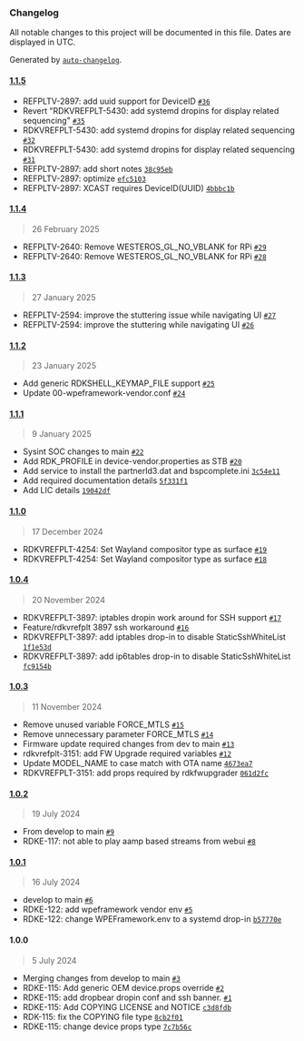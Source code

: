 ### Changelog

All notable changes to this project will be documented in this file. Dates are displayed in UTC.

Generated by [`auto-changelog`](https://github.com/CookPete/auto-changelog).

#### [1.1.5](https://github.com/rdkcentral/rdkvhal-sysint-raspberrypi4/compare/1.1.4...1.1.5)

- REFPLTV-2897: add uuid support for DeviceID [`#36`](https://github.com/rdkcentral/rdkvhal-sysint-raspberrypi4/pull/36)
- Revert "RDKVREFPLT-5430: add systemd dropins for display related sequencing" [`#35`](https://github.com/rdkcentral/rdkvhal-sysint-raspberrypi4/pull/35)
- RDKVREFPLT-5430: add systemd dropins for display related sequencing [`#32`](https://github.com/rdkcentral/rdkvhal-sysint-raspberrypi4/pull/32)
- RDKVREFPLT-5430: add systemd dropins for display related sequencing [`#31`](https://github.com/rdkcentral/rdkvhal-sysint-raspberrypi4/pull/31)
- REFPLTV-2897: add short notes [`38c95eb`](https://github.com/rdkcentral/rdkvhal-sysint-raspberrypi4/commit/38c95eb82a2878682dc7c0d9572caaa998239e58)
- REFPLTV-2897: optimize [`efc5103`](https://github.com/rdkcentral/rdkvhal-sysint-raspberrypi4/commit/efc5103828dc1ce5b16e24c35a57989696ea8dde)
- REFPLTV-2897: XCAST requires DeviceID(UUID) [`4bbbc1b`](https://github.com/rdkcentral/rdkvhal-sysint-raspberrypi4/commit/4bbbc1b80b071de6b887c9a9f88bb0e5dc824aec)

#### [1.1.4](https://github.com/rdkcentral/rdkvhal-sysint-raspberrypi4/compare/1.1.3...1.1.4)

> 26 February 2025

- REFPLTV-2640: Remove WESTEROS_GL_NO_VBLANK for RPi  [`#29`](https://github.com/rdkcentral/rdkvhal-sysint-raspberrypi4/pull/29)
- REFPLTV-2640: Remove WESTEROS_GL_NO_VBLANK for RPi [`#28`](https://github.com/rdkcentral/rdkvhal-sysint-raspberrypi4/pull/28)

#### [1.1.3](https://github.com/rdkcentral/rdkvhal-sysint-raspberrypi4/compare/1.1.2...1.1.3)

> 27 January 2025

- REFPLTV-2594: improve the stuttering issue while navigating UI [`#27`](https://github.com/rdkcentral/rdkvhal-sysint-raspberrypi4/pull/27)
- REFPLTV-2594: improve the stuttering while navigating UI [`#26`](https://github.com/rdkcentral/rdkvhal-sysint-raspberrypi4/pull/26)

#### [1.1.2](https://github.com/rdkcentral/rdkvhal-sysint-raspberrypi4/compare/1.1.1...1.1.2)

> 23 January 2025

- Add generic RDKSHELL_KEYMAP_FILE support [`#25`](https://github.com/rdkcentral/rdkvhal-sysint-raspberrypi4/pull/25)
- Update 00-wpeframework-vendor.conf [`#24`](https://github.com/rdkcentral/rdkvhal-sysint-raspberrypi4/pull/24)

#### [1.1.1](https://github.com/rdkcentral/rdkvhal-sysint-raspberrypi4/compare/1.1.0...1.1.1)

> 9 January 2025

- Sysint SOC changes to main [`#22`](https://github.com/rdkcentral/rdkvhal-sysint-raspberrypi4/pull/22)
- Add RDK_PROFILE in device-vendor.properties as STB [`#20`](https://github.com/rdkcentral/rdkvhal-sysint-raspberrypi4/pull/20)
- Add service to install the partnerId3.dat and bspcomplete.ini [`3c54e11`](https://github.com/rdkcentral/rdkvhal-sysint-raspberrypi4/commit/3c54e11e22f24e81cb909b18a33f3d5e35761ebd)
- Add required documentation details [`5f331f1`](https://github.com/rdkcentral/rdkvhal-sysint-raspberrypi4/commit/5f331f1465d320cf36c7271644ea1fa342f0620a)
- Add LIC details [`19042df`](https://github.com/rdkcentral/rdkvhal-sysint-raspberrypi4/commit/19042df2033b166c6629abbf69590805d066295e)

#### [1.1.0](https://github.com/rdkcentral/rdkvhal-sysint-raspberrypi4/compare/1.0.4...1.1.0)

> 17 December 2024

- RDKVREFPLT-4254: Set Wayland compositor type as surface  [`#19`](https://github.com/rdkcentral/rdkvhal-sysint-raspberrypi4/pull/19)
- RDKVREFPLT-4254: Set Wayland compositor type as surface [`#18`](https://github.com/rdkcentral/rdkvhal-sysint-raspberrypi4/pull/18)

#### [1.0.4](https://github.com/rdkcentral/rdkvhal-sysint-raspberrypi4/compare/1.0.3...1.0.4)

> 20 November 2024

- RDKVREFPLT-3897: iptables dropin work around for SSH support [`#17`](https://github.com/rdkcentral/rdkvhal-sysint-raspberrypi4/pull/17)
- Feature/rdkvrefplt 3897 ssh workaround [`#16`](https://github.com/rdkcentral/rdkvhal-sysint-raspberrypi4/pull/16)
- RDKVREFPLT-3897: add iptables drop-in to disable StaticSshWhiteList [`1f1e53d`](https://github.com/rdkcentral/rdkvhal-sysint-raspberrypi4/commit/1f1e53d329a6760997b586bd4125ba332b98855c)
- RDKVREFPLT-3897: add ip6tables drop-in to disable StaticSshWhiteList [`fc9154b`](https://github.com/rdkcentral/rdkvhal-sysint-raspberrypi4/commit/fc9154bc94b434e504ea082795c9f14aca14186b)

#### [1.0.3](https://github.com/rdkcentral/rdkvhal-sysint-raspberrypi4/compare/1.0.2...1.0.3)

> 11 November 2024

- Remove unused variable FORCE_MTLS [`#15`](https://github.com/rdkcentral/rdkvhal-sysint-raspberrypi4/pull/15)
- Remove unnecessary parameter FORCE_MTLS [`#14`](https://github.com/rdkcentral/rdkvhal-sysint-raspberrypi4/pull/14)
- Firmware update required changes from dev to main [`#13`](https://github.com/rdkcentral/rdkvhal-sysint-raspberrypi4/pull/13)
- rdkvrefplt-3151: add FW Upgrade required variables [`#12`](https://github.com/rdkcentral/rdkvhal-sysint-raspberrypi4/pull/12)
- Update MODEL_NAME to case match with OTA name [`4673ea7`](https://github.com/rdkcentral/rdkvhal-sysint-raspberrypi4/commit/4673ea79e6170192609d687e6e52d83f3f914f86)
- RDKVREFPLT-3151: add props required by rdkfwupgrader [`061d2fc`](https://github.com/rdkcentral/rdkvhal-sysint-raspberrypi4/commit/061d2fc12ca3d48323896fc087b5a47b34f8c419)

#### [1.0.2](https://github.com/rdkcentral/rdkvhal-sysint-raspberrypi4/compare/1.0.1...1.0.2)

> 19 July 2024

- From develop to main [`#9`](https://github.com/rdkcentral/rdkvhal-sysint-raspberrypi4/pull/9)
- RDKE-117: not able to play aamp based streams from webui [`#8`](https://github.com/rdkcentral/rdkvhal-sysint-raspberrypi4/pull/8)

#### [1.0.1](https://github.com/rdkcentral/rdkvhal-sysint-raspberrypi4/compare/1.0.0...1.0.1)

> 16 July 2024

- develop to main [`#6`](https://github.com/rdkcentral/rdkvhal-sysint-raspberrypi4/pull/6)
- RDKE-122: add wpeframework vendor env [`#5`](https://github.com/rdkcentral/rdkvhal-sysint-raspberrypi4/pull/5)
- RDKE-122: change WPEFramework.env to a systemd drop-in [`b57770e`](https://github.com/rdkcentral/rdkvhal-sysint-raspberrypi4/commit/b57770ef4a6c4b0d8ba7098e1788ac7504d05c7c)

#### 1.0.0

> 5 July 2024

- Merging changes from develop to main [`#3`](https://github.com/rdkcentral/rdkvhal-sysint-raspberrypi4/pull/3)
- RDKE-115: Add generic OEM device.props override [`#2`](https://github.com/rdkcentral/rdkvhal-sysint-raspberrypi4/pull/2)
- RDKE-115: add dropbear dropin conf and ssh banner. [`#1`](https://github.com/rdkcentral/rdkvhal-sysint-raspberrypi4/pull/1)
- RDKE-115: Add COPYING LICENSE and NOTICE [`c3d8fdb`](https://github.com/rdkcentral/rdkvhal-sysint-raspberrypi4/commit/c3d8fdb6ec4b763fddca00831758c099597791de)
- RDK-115: fix the COPYING file type [`8cb2f01`](https://github.com/rdkcentral/rdkvhal-sysint-raspberrypi4/commit/8cb2f019e5c84f18bf2fc3a9f0ac389b844ebf64)
- RDKE-115: change device props type [`7c7b56c`](https://github.com/rdkcentral/rdkvhal-sysint-raspberrypi4/commit/7c7b56cab955ca61714492938d33d7b96b8b9faa)
